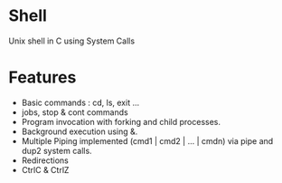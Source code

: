 # Shell
Unix shell in C using System Calls
# Features
- Basic commands : cd, ls, exit ...
- jobs, stop & cont commands
- Program invocation with forking and child processes.
- Background execution using &.
- Multiple Piping implemented (cmd1 | cmd2 | ... | cmdn) via pipe and dup2 system calls.
- Redirections
- CtrlC & CtrlZ
